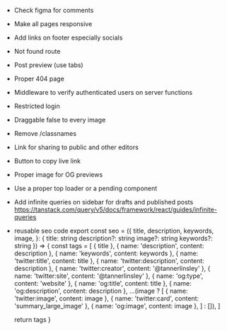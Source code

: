 - Check figma for comments
- Make all pages responsive
- Add links on footer especially socials
- Not found route
- Post preview (use tabs)
- Proper 404 page
- Middleware to verify authenticated users on server functions
- Restricted login
- Draggable false to every image
- Remove /classnames
- Link for sharing to public and other editors
- Button to copy live link
- Proper image for OG previews
- Use a proper top loader or a pending component
- Add infinite queries on sidebar for drafts and published posts https://tanstack.com/query/v5/docs/framework/react/guides/infinite-queries
- reusable seo code
export const seo = ({
  title,
  description,
  keywords,
  image,
}: {
  title: string
  description?: string
  image?: string
  keywords?: string
}) => {
  const tags = [
    { title },
    { name: 'description', content: description },
    { name: 'keywords', content: keywords },
    { name: 'twitter:title', content: title },
    { name: 'twitter:description', content: description },
    { name: 'twitter:creator', content: '@tannerlinsley' },
    { name: 'twitter:site', content: '@tannerlinsley' },
    { name: 'og:type', content: 'website' },
    { name: 'og:title', content: title },
    { name: 'og:description', content: description },
    ...(image
      ? [
          { name: 'twitter:image', content: image },
          { name: 'twitter:card', content: 'summary_large_image' },
          { name: 'og:image', content: image },
        ]
      : []),
  ]

  return tags
}
